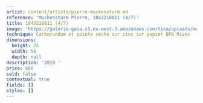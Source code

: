```yaml
---
artist: content/artists/pierre-muckensturm.md
reference: 'Muckensturm Pierre, 184J210811 (4/7)'
title: 184J210811 (4/7)
image: 'https://galerie-gaia.s3.eu-west-3.amazonaws.com/tina/uploads/muckensturm-pierre/184j210811-47.jpg'
technique: Carborundum et pointe sèche sur zinc sur papier BFK Rives
dimensions:
  height: 75
  width: 56
  depth: null
description: '2018 '
price: 600
sold: false
contextual: true
fields: []
styles: []
---
```


